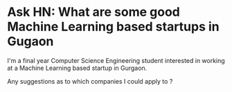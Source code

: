 # Ask HN: What are some good Machine Learning based startups in Gugaon

I&#x27;m a final year Computer Science Engineering student interested in working at a Machine Learning based startup in Gurgaon.<p>Any suggestions as to which companies I could apply to ?
